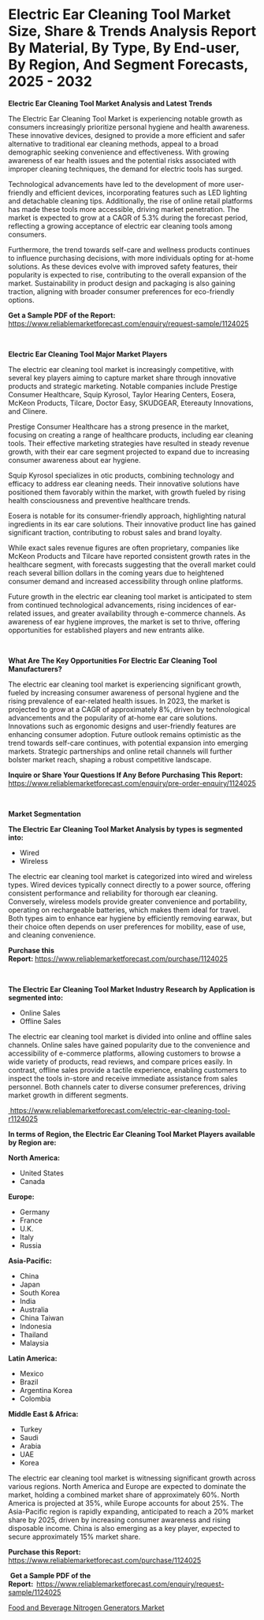 <p><h1>Electric Ear Cleaning Tool Market Size, Share & Trends Analysis Report By Material, By Type, By End-user, By Region, And Segment Forecasts, 2025 - 2032</h1></p><p><strong>Electric Ear Cleaning Tool Market Analysis and Latest Trends</strong></p>
<p><p>The Electric Ear Cleaning Tool Market is experiencing notable growth as consumers increasingly prioritize personal hygiene and health awareness. These innovative devices, designed to provide a more efficient and safer alternative to traditional ear cleaning methods, appeal to a broad demographic seeking convenience and effectiveness. With growing awareness of ear health issues and the potential risks associated with improper cleaning techniques, the demand for electric tools has surged. </p><p>Technological advancements have led to the development of more user-friendly and efficient devices, incorporating features such as LED lighting and detachable cleaning tips. Additionally, the rise of online retail platforms has made these tools more accessible, driving market penetration. The market is expected to grow at a CAGR of 5.3% during the forecast period, reflecting a growing acceptance of electric ear cleaning tools among consumers.</p><p>Furthermore, the trend towards self-care and wellness products continues to influence purchasing decisions, with more individuals opting for at-home solutions. As these devices evolve with improved safety features, their popularity is expected to rise, contributing to the overall expansion of the market. Sustainability in product design and packaging is also gaining traction, aligning with broader consumer preferences for eco-friendly options.</p></p>
<p><strong>Get a Sample PDF of the Report:&nbsp;</strong> <a href="https://www.reliablemarketforecast.com/enquiry/request-sample/1124025?utm_campaign=2269&utm_medium=2&utm_source=Github&utm_content=ia&utm_term=28022025&utm_id=electric-ear-cleaning-tool">https://www.reliablemarketforecast.com/enquiry/request-sample/1124025</a></p>
<p>&nbsp;</p>
<p><strong>Electric Ear Cleaning Tool Major Market Players</strong></p>
<p><p>The electric ear cleaning tool market is increasingly competitive, with several key players aiming to capture market share through innovative products and strategic marketing. Notable companies include Prestige Consumer Healthcare, Squip Kyrosol, Taylor Hearing Centers, Eosera, McKeon Products, Tilcare, Doctor Easy, SKUDGEAR, Etereauty Innovations, and Clinere.</p><p>Prestige Consumer Healthcare has a strong presence in the market, focusing on creating a range of healthcare products, including ear cleaning tools. Their effective marketing strategies have resulted in steady revenue growth, with their ear care segment projected to expand due to increasing consumer awareness about ear hygiene.</p><p>Squip Kyrosol specializes in otic products, combining technology and efficacy to address ear cleaning needs. Their innovative solutions have positioned them favorably within the market, with growth fueled by rising health consciousness and preventive healthcare trends.</p><p>Eosera is notable for its consumer-friendly approach, highlighting natural ingredients in its ear care solutions. Their innovative product line has gained significant traction, contributing to robust sales and brand loyalty.</p><p>While exact sales revenue figures are often proprietary, companies like McKeon Products and Tilcare have reported consistent growth rates in the healthcare segment, with forecasts suggesting that the overall market could reach several billion dollars in the coming years due to heightened consumer demand and increased accessibility through online platforms.</p><p>Future growth in the electric ear cleaning tool market is anticipated to stem from continued technological advancements, rising incidences of ear-related issues, and greater availability through e-commerce channels. As awareness of ear hygiene improves, the market is set to thrive, offering opportunities for established players and new entrants alike.</p></p>
<p>&nbsp;</p>
<p><strong>What Are The Key Opportunities For Electric Ear Cleaning Tool Manufacturers?</strong></p>
<p><p>The electric ear cleaning tool market is experiencing significant growth, fueled by increasing consumer awareness of personal hygiene and the rising prevalence of ear-related health issues. In 2023, the market is projected to grow at a CAGR of approximately 8%, driven by technological advancements and the popularity of at-home ear care solutions. Innovations such as ergonomic designs and user-friendly features are enhancing consumer adoption. Future outlook remains optimistic as the trend towards self-care continues, with potential expansion into emerging markets. Strategic partnerships and online retail channels will further bolster market reach, shaping a robust competitive landscape.</p></p>
<p><strong>Inquire or Share Your Questions If Any Before Purchasing This Report:</strong> <a href="https://www.reliablemarketforecast.com/enquiry/pre-order-enquiry/1124025?utm_campaign=2269&utm_medium=2&utm_source=Github&utm_content=ia&utm_term=28022025&utm_id=electric-ear-cleaning-tool">https://www.reliablemarketforecast.com/enquiry/pre-order-enquiry/1124025</a></p>
<p>&nbsp;</p>
<p><strong>Market Segmentation</strong></p>
<p><strong>The Electric Ear Cleaning Tool Market Analysis by types is segmented into:</strong></p>
<p><ul><li>Wired</li><li>Wireless</li></ul></p>
<p><p>The electric ear cleaning tool market is categorized into wired and wireless types. Wired devices typically connect directly to a power source, offering consistent performance and reliability for thorough ear cleaning. Conversely, wireless models provide greater convenience and portability, operating on rechargeable batteries, which makes them ideal for travel. Both types aim to enhance ear hygiene by efficiently removing earwax, but their choice often depends on user preferences for mobility, ease of use, and cleaning convenience.</p></p>
<p><strong>Purchase this Report:&nbsp;</strong><a href="https://www.reliablemarketforecast.com/purchase/1124025?utm_campaign=2269&utm_medium=2&utm_source=Github&utm_content=ia&utm_term=28022025&utm_id=electric-ear-cleaning-tool">https://www.reliablemarketforecast.com/purchase/1124025</a></p>
<p>&nbsp;</p>
<p><strong>The Electric Ear Cleaning Tool Market Industry Research by Application is segmented into:</strong></p>
<p><ul><li>Online Sales</li><li>Offline Sales</li></ul></p>
<p><p>The electric ear cleaning tool market is divided into online and offline sales channels. Online sales have gained popularity due to the convenience and accessibility of e-commerce platforms, allowing customers to browse a wide variety of products, read reviews, and compare prices easily. In contrast, offline sales provide a tactile experience, enabling customers to inspect the tools in-store and receive immediate assistance from sales personnel. Both channels cater to diverse consumer preferences, driving market growth in different segments.</p></p>
<p><a href="https://www.reliablemarketforecast.com/electric-ear-cleaning-tool-r1124025?utm_campaign=2269&utm_medium=2&utm_source=Github&utm_content=ia&utm_term=28022025&utm_id=electric-ear-cleaning-tool">&nbsp;https://www.reliablemarketforecast.com/electric-ear-cleaning-tool-r1124025</a></p>
<p><strong>In terms of Region, the Electric Ear Cleaning Tool Market Players available by Region are:</strong></p>
<p>
    <p> <strong> North America: </strong>
        <ul>
            <li>United States</li>
            <li>Canada</li>
        </ul>
        </p> 
    <p> <strong> Europe: </strong>
        <ul>
            <li>Germany</li>
            <li>France</li>
            <li>U.K.</li>
            <li>Italy</li>
            <li>Russia</li>
        </ul>
        </p> 
    <p> <strong> Asia-Pacific: </strong>
        <ul>
            <li>China</li>
            <li>Japan</li>
            <li>South Korea</li>
            <li>India</li>
            <li>Australia</li>
            <li>China Taiwan</li>
            <li>Indonesia</li>
            <li>Thailand</li>
            <li>Malaysia</li>
        </ul>
        </p> 
    <p> <strong> Latin America: </strong>
        <ul>
            <li>Mexico</li>
            <li>Brazil</li>
            <li>Argentina Korea</li>
            <li>Colombia</li>
        </ul>
        </p> 
    <p> <strong> Middle East & Africa: </strong>
        <ul>
            <li>Turkey</li>
            <li>Saudi</li>
            <li>Arabia</li>
            <li>UAE</li>
            <li>Korea</li>
        </ul>
    </p>
    </p>
<p><p>The electric ear cleaning tool market is witnessing significant growth across various regions. North America and Europe are expected to dominate the market, holding a combined market share of approximately 60%. North America is projected at 35%, while Europe accounts for about 25%. The Asia-Pacific region is rapidly expanding, anticipated to reach a 20% market share by 2025, driven by increasing consumer awareness and rising disposable income. China is also emerging as a key player, expected to secure approximately 15% market share.</p></p>
<p><strong>Purchase this Report: </strong><a href="https://www.reliablemarketforecast.com/purchase/1124025?utm_campaign=2269&utm_medium=2&utm_source=Github&utm_content=ia&utm_term=28022025&utm_id=electric-ear-cleaning-tool">https://www.reliablemarketforecast.com/purchase/1124025</a></p>
<p>&nbsp;<strong>Get a Sample PDF of the Report:&nbsp;&nbsp;</strong><a href="https://www.reliablemarketforecast.com/enquiry/request-sample/1124025?utm_campaign=2269&utm_medium=2&utm_source=Github&utm_content=ia&utm_term=28022025&utm_id=electric-ear-cleaning-tool">https://www.reliablemarketforecast.com/enquiry/request-sample/1124025</a></p>
<p><strong></strong></p>
<p><p><a href="https://github.com/samesdufloiw/Market-Research-Report-List-1/blob/main/food-and-beverage-nitrogen-generators-market.md?utm_campaign=2269&utm_medium=2&utm_source=Github&utm_content=ia&utm_term=28022025&utm_id=electric-ear-cleaning-tool">Food and Beverage Nitrogen Generators Market</a></p></p>